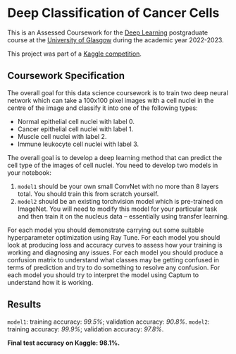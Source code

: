 # Deep Classification of Cancer Cells

This is an Assessed Coursework for the [Deep Learning](https://www.gla.ac.uk/coursecatalogue/course/?code=COMPSCI5103) postgraduate course at the [University of Glasgow](https://www.gla.ac.uk) during the academic year 2022-2023.

This project was part of a [Kaggle competition](https://www.kaggle.com/competitions/deep-learning-for-msc-2022-23).

## Coursework Specification

The overall goal for this data science coursework is to train two deep neural network which can take a 100x100 pixel images with a cell nuclei in the centre of the image and classify it into one of the following types:
* Normal epithelial cell nuclei with label 0.
* Cancer epithelial cell nuclei with label 1.
* Muscle cell nuclei with label 2.
* Immune leukocyte cell nuclei with label 3.

The overall goal is to develop a deep learning method that can predict the cell type of the images of cell nuclei. You need to develop two models in your notebook:
1. `model1` should be your own small ConvNet with no more than 8 layers total. You should train this from scratch yourself.
2. `model2` should be an existing torchvision model which is pre-trained on ImageNet. You will need to modify this model for your particular task and then train it on the nucleus data – essentially using transfer learning.

For each model you should demonstrate carrying out some suitable hyperparameter optimization using Ray Tune. For each model you should look at producing loss and accuracy curves to assess how your training is working and diagnosing any issues. For each model you should produce a confusion matrix to understand what classes may be getting confused in terms of prediction and try to do something to resolve any confusion. For each model you should try to interpret the model using Captum to understand how it is working.

## Results

`model1`: training accuracy: *99.5%*; validation accuracy: *90.8%*.
`model2`: training accuracy: *99.9%*; validation accuracy: *97.8%*.

**Final test accuracy on Kaggle: 98.1%.**
